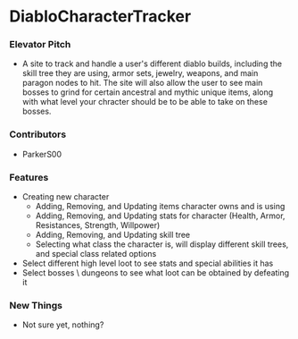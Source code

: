 # DiabloCharacterTracker

### Elevator Pitch
- A site to track and handle a user's different diablo builds, including the skill tree they are using, armor sets, jewelry, weapons, and main paragon nodes to hit. The site will also allow the user to see main bosses to grind for certain ancestral and mythic unique items, along with what level your chracter should be to be able to take on these bosses.

### Contributors
- ParkerS00

### Features
- Creating new character
    - Adding, Removing, and Updating items character owns and is using
    - Adding, Removing, and Updating stats for character (Health, Armor, Resistances, Strength, Willpower)
    - Adding, Removing, and Updating skill tree
    - Selecting what class the character is, will display different skill trees, and special class related options
- Select different high level loot to see stats and special abilities it has
- Select bosses \ dungeons to see what loot can be obtained by defeating it
### New Things 
- Not sure yet, nothing?
